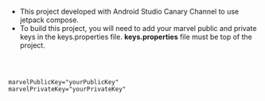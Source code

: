 * This project developed with Android Studio Canary Channel to use jetpack compose. 
* To build this project, you will need to add your marvel public and private keys in the keys.properties file. **keys.properties** file must be top of the project.
<br> 

```

marvelPublicKey="yourPublicKey"
marvelPrivateKey="yourPrivateKey"

```